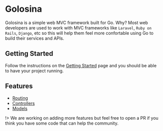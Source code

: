 # Golosina

Golosina is a simple web MVC framework built for Go. Why? Most web developers are used to work with MVC frameworks like `Laravel`, `Ruby on Rails`, `Django`, etc so this will help them feel more confortable using Go to build their services and APIs.

## Getting Started

Follow the instructions on the [Getting Started](getting-started.md) page and you should be able to have your project running.

## Features

* [Routing](routing.md)
* [Controllers](controllers.md)
* [Models](models.md)

!> We are working on adding more features but feel free to open a PR if you think you have some code that can help the community.
